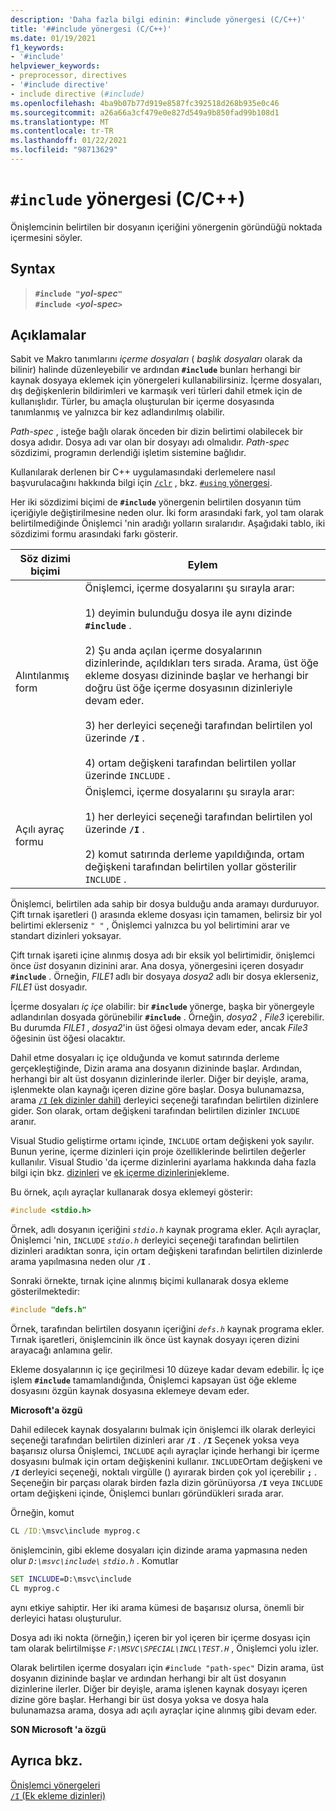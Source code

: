 ```yaml
---
description: 'Daha fazla bilgi edinin: #include yönergesi (C/C++)'
title: '##include yönergesi (C/C++)'
ms.date: 01/19/2021
f1_keywords:
- '#include'
helpviewer_keywords:
- preprocessor, directives
- '#include directive'
- include directive (#include)
ms.openlocfilehash: 4ba9b07b77d919e8587fc392518d268b935e0c46
ms.sourcegitcommit: a26a66a3cf479e0e827d549a9b850fad99b108d1
ms.translationtype: MT
ms.contentlocale: tr-TR
ms.lasthandoff: 01/22/2021
ms.locfileid: "98713629"
---
```

# <a name="include-directive-cc"></a>`#include` yönergesi (C/C++)

Önişlemcinin belirtilen bir dosyanın içeriğini yönergenin göründüğü noktada içermesini söyler.

## <a name="syntax"></a>Syntax

> **`#include "`***yol-spec***`"`**\
> **`#include <`***yol-spec***`>`**

## <a name="remarks"></a>Açıklamalar

Sabit ve Makro tanımlarını *içerme dosyaları* ( *başlık dosyaları* olarak da bilinir) halinde düzenleyebilir ve ardından **`#include`** bunları herhangi bir kaynak dosyaya eklemek için yönergeleri kullanabilirsiniz. İçerme dosyaları, dış değişkenlerin bildirimleri ve karmaşık veri türleri dahil etmek için de kullanışlıdır. Türler, bu amaçla oluşturulan bir içerme dosyasında tanımlanmış ve yalnızca bir kez adlandırılmış olabilir.

*Path-spec* , isteğe bağlı olarak önceden bir dizin belirtimi olabilecek bir dosya adıdır. Dosya adı var olan bir dosyayı adı olmalıdır. *Path-spec* sözdizimi, programın derlendiği işletim sistemine bağlıdır.

Kullanılarak derlenen bir C++ uygulamasındaki derlemelere nasıl başvurulacağını hakkında bilgi için [`/clr`](../build/reference/clr-common-language-runtime-compilation.md) , bkz. [ `#using` yönergesi](../preprocessor/hash-using-directive-cpp.md).

Her iki sözdizimi biçimi de **`#include`** yönergenin belirtilen dosyanın tüm içeriğiyle değiştirilmesine neden olur. İki form arasındaki fark, yol tam olarak belirtilmediğinde Önişlemci 'nin aradığı yolların sıralarıdır. Aşağıdaki tablo, iki sözdizimi formu arasındaki farkı gösterir.

| Söz dizimi biçimi | Eylem |
|--|--|
| Alıntılanmış form | Önişlemci, içerme dosyalarını şu sırayla arar:<br/><br/> 1) deyimin bulunduğu dosya ile aynı dizinde **`#include`** .<br/><br/> 2) Şu anda açılan içerme dosyalarının dizinlerinde, açıldıkları ters sırada. Arama, üst öğe ekleme dosyası dizininde başlar ve herhangi bir doğru üst öğe içerme dosyasının dizinleriyle devam eder.<br/><br/> 3) her derleyici seçeneği tarafından belirtilen yol üzerinde **`/I`** .<br/><br/> 4) ortam değişkeni tarafından belirtilen yollar üzerinde `INCLUDE` . |
| Açılı ayraç formu | Önişlemci, içerme dosyalarını şu sırayla arar:<br/><br/> 1) her derleyici seçeneği tarafından belirtilen yol üzerinde **`/I`** .<br/><br/> 2) komut satırında derleme yapıldığında, ortam değişkeni tarafından belirtilen yollar gösterilir `INCLUDE` . |

Önişlemci, belirtilen ada sahip bir dosya bulduğu anda aramayı durduruyor. Çift tırnak işaretleri () arasında ekleme dosyası için tamamen, belirsiz bir yol belirtimi eklerseniz `" "` , Önişlemci yalnızca bu yol belirtimini arar ve standart dizinleri yoksayar.

Çift tırnak işareti içine alınmış dosya adı bir eksik yol belirtimidir, önişlemci önce *üst* dosyanın dizinini arar. Ana dosya, yönergesini içeren dosyadır **`#include`** . Örneğin, *FILE1* adlı bir dosyaya *dosya2* adlı bir dosya eklerseniz, *FILE1* üst dosyadır.

İçerme dosyaları *iç içe* olabilir: bir **`#include`** yönerge, başka bir yönergeyle adlandırılan dosyada görünebilir **`#include`** . Örneğin, *dosya2* , *File3* içerebilir. Bu durumda *FILE1* , *dosya2*'in üst öğesi olmaya devam eder, ancak *File3* öğesinin üst öğesi olacaktır.

Dahil etme dosyaları iç içe olduğunda ve komut satırında derleme gerçekleştiğinde, Dizin arama ana dosyanın dizininde başlar. Ardından, herhangi bir alt üst dosyanın dizinlerinde ilerler. Diğer bir deyişle, arama, işlenmekte olan kaynağı içeren dizine göre başlar. Dosya bulunamazsa, arama [ `/I` (ek dizinler dahil)](../build/reference/i-additional-include-directories.md) derleyici seçeneği tarafından belirtilen dizinlere gider. Son olarak, ortam değişkeni tarafından belirtilen dizinler `INCLUDE` aranır.

Visual Studio geliştirme ortamı içinde, `INCLUDE` ortam değişkeni yok sayılır. Bunun yerine, içerme dizinleri için proje özelliklerinde belirtilen değerler kullanılır. Visual Studio 'da içerme dizinlerini ayarlama hakkında daha fazla bilgi için bkz. [dizinleri](../build/reference/vcpp-directories-property-page.md#directory-types) ve [ek içerme dizinlerini](../build/reference/c-cpp-prop-page.md#additional-include-directories)ekleme.

Bu örnek, açılı ayraçlar kullanarak dosya eklemeyi gösterir:

```C
#include <stdio.h>
```

Örnek, adlı dosyanın içeriğini *`stdio.h`* kaynak programa ekler. Açılı ayraçlar, Önişlemci 'nin, `INCLUDE` *`stdio.h`* derleyici seçeneği tarafından belirtilen dizinleri aradıktan sonra, için ortam değişkeni tarafından belirtilen dizinlerde arama yapılmasına neden olur **`/I`** .

Sonraki örnekte, tırnak içine alınmış biçimi kullanarak dosya ekleme gösterilmektedir:

```C
#include "defs.h"
```

Örnek, tarafından belirtilen dosyanın içeriğini *`defs.h`* kaynak programa ekler. Tırnak işaretleri, önişlemcinin ilk önce üst kaynak dosyayı içeren dizini arayacağı anlamına gelir.

Ekleme dosyalarının iç içe geçirilmesi 10 düzeye kadar devam edebilir. İç içe işlem **`#include`** tamamlandığında, Önişlemci kapsayan üst öğe ekleme dosyasını özgün kaynak dosyasına eklemeye devam eder.

**Microsoft'a özgü**

Dahil edilecek kaynak dosyalarını bulmak için önişlemci ilk olarak derleyici seçeneği tarafından belirtilen dizinleri arar **`/I`** . **`/I`** Seçenek yoksa veya başarısız olursa Önişlemci, `INCLUDE` açılı ayraçlar içinde herhangi bir içerme dosyasını bulmak için ortam değişkenini kullanır. `INCLUDE`Ortam değişkeni ve **`/I`** derleyici seçeneği, noktalı virgülle () ayırarak birden çok yol içerebilir **`;`** . Seçeneğin bir parçası olarak birden fazla dizin görünüyorsa **`/I`** veya `INCLUDE` ortam değişkeni içinde, Önişlemci bunları göründükleri sırada arar.

Örneğin, komut

```cmd
CL /ID:\msvc\include myprog.c
```

önişlemcinin, gibi ekleme dosyaları için dizinde arama yapmasına neden olur *`D:\msvc\include\`* *`stdio.h`* . Komutlar

```cmd
SET INCLUDE=D:\msvc\include
CL myprog.c
```

aynı etkiye sahiptir. Her iki arama kümesi de başarısız olursa, önemli bir derleyici hatası oluşturulur.

Dosya adı iki nokta (örneğin,) içeren bir yol içeren bir içerme dosyası için tam olarak belirtilmişse *`F:\MSVC\SPECIAL\INCL\TEST.H`* , Önişlemci yolu izler.

Olarak belirtilen içerme dosyaları için `#include "path-spec"` Dizin arama, üst dosyanın dizininde başlar ve ardından herhangi bir alt üst dosyanın dizinlerine ilerler. Diğer bir deyişle, arama işlenen kaynak dosyayı içeren dizine göre başlar. Herhangi bir üst dosya yoksa ve dosya hala bulunamazsa arama, dosya adı açılı ayraçlar içine alınmış gibi devam eder.

**SON Microsoft 'a özgü**

## <a name="see-also"></a>Ayrıca bkz.

[Önişlemci yönergeleri](../preprocessor/preprocessor-directives.md)\
[`/I` (Ek ekleme dizinleri)](../build/reference/i-additional-include-directories.md)
